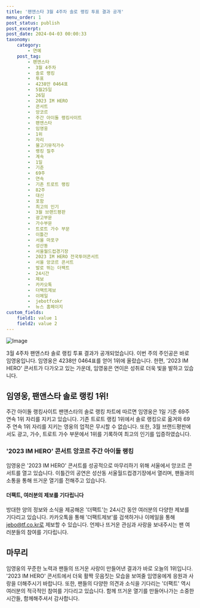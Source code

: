 ```yaml
---
title: '팬앤스타 3월 4주차 솔로 랭킹 투표 결과 공개'
menu_order: 1
post_status: publish
post_excerpt: 
post_date: 2024-04-03 00:00:33
taxonomy:
    category:
        - 연예
    post_tag:
        - 팬앤스타
        -  3월 4주차
        -  솔로 랭킹
        -  투표
        -  4238만 0464표
        -  5월25일
        -  26일
        -  2023 IM HERO
        -  콘서트
        -  앙코르
        -  주간 아이돌 랭킹사이트
        -  팬앤스타
        -  임영웅
        -  1위
        -  자리
        -  물고기뮤직가수
        -  랭킹 질주
        -  계속
        -  1일
        -  기준
        -  69주
        -  연속
        -  기존 트로트 랭킹
        -  82주
        -  대신
        -  포함
        -  최고의 인기
        -  3월 브랜드평판
        -  광고부문
        -  가수부문
        -  트로트 가수 부문
        -  이틀간
        -  서울 마포구
        -  성산동
        -  서울월드컵경기장
        -  2023 IM HERO 전국투어콘서트
        -  서울 앙코르 콘서트
        -  발로 뛰는 더팩트
        -  24시간
        -  제보
        -  카카오톡
        -  더팩트제보
        -  이메일
        -  jebotfcokr
        -  뉴스 홈페이지
custom_fields:
    field1: value 1
    field2: value 2
---
```


![Image](https://ssl.pstatic.net/mimgnews/image/629/2024/04/02/202476791712010825_20240402073502275.jpg?type=w540)

3월 4주차 팬앤스타 솔로 랭킹 투표 결과가 공개되었습니다. 이번 주의 주인공은 바로 임영웅입니다. 임영웅은 4238만 0464표를 얻어 1위에 올랐습니다. 한편, '2023 IM HERO' 콘서트가 다가오고 있는 가운데, 임영웅은 연이은 성취로 더욱 빛을 발하고 있습니다.
## 임영웅, 팬앤스타 솔로 랭킹 1위!
주간 아이돌 랭킹사이트 팬앤스타의 솔로 랭킹 차트에 따르면 임영웅은 1일 기준 69주 연속 1위 자리를 지키고 있습니다. 기존 트로트 랭킹 1위에서 솔로 랭킹으로 옮겨와 69주 연속 1위 자리를 지키는 영웅의 업적은 무시할 수 없습니다. 또한, 3월 브랜드평판에서도 광고, 가수, 트로트 가수 부문에서 1위를 기록하여 최고의 인기를 입증하였습니다.
### '2023 IM HERO' 콘서트 앙코르 주간 아이돌 랭킹
임영웅은 '2023 IM HERO' 콘서트를 성공적으로 마무리하기 위해 서울에서 앙코르 콘서트를 열고 있습니다. 이틀간의 공연은 성산동 서울월드컵경기장에서 열리며, 팬들과의 소통을 통해 뜨거운 열기를 전해주고 있습니다.
#### 더팩트, 여러분의 제보를 기다립니다
방대한 양의 정보와 소식을 제공해온 '더팩트'는 24시간 동안 여러분의 다양한 제보를 기다리고 있습니다. 카카오톡을 통해 '더팩트제보'를 검색하거나 이메일을 통해 jebo@tf.co.kr로 제보할 수 있습니다. 언제나 뜨거운 관심과 사랑을 보내주시는 팬 여러분들의 참여를 기다립니다.
## 마무리
임영웅의 꾸준한 노력과 팬들의 뜨거운 사랑이 만들어낸 결과가 바로 오늘의 1위입니다. '2023 IM HERO' 콘서트에서 더욱 활짝 웃음짓는 모습을 보여줄 임영웅에게 응원과 사랑을 더해주시기 바랍니다. 또한, 팬들의 다양한 의견과 소식을 기다리는 '더팩트' 역시 여러분의 적극적인 참여를 기다리고 있습니다. 함께 뜨거운 열기를 만들어나가는 소중한 시간들, 함께해주셔서 감사합니다.

